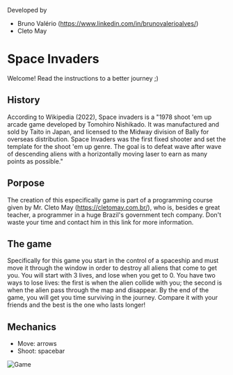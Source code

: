 Developed by 
* Bruno Valério (https://www.linkedin.com/in/brunovalerioalves/)
* Cleto May

# Space Invaders
Welcome! Read the instructions to a better journey ;)

## History 
According to Wikipedia (2022), Space invaders is a "1978 shoot 'em up arcade game developed by Tomohiro Nishikado. It was manufactured and sold by Taito in Japan, and licensed to the Midway division of Bally for overseas distribution. Space Invaders was the first fixed shooter and set the template for the shoot 'em up genre. The goal is to defeat wave after wave of descending aliens with a horizontally moving laser to earn as many points as possible." 

## Porpose
The creation of this especifically game is part of a programming course given by Mr. Cleto May (https://cletomay.com.br/), who is, besides e great teacher, a programmer in a huge Brazil's government tech company. Don't waste your time and contact him in this link for more information.

## The game
Specifically for this game you start in the control of a spaceship and must move it through the window in order to destroy all aliens that come to get you.
You will start with 3 lives, and lose when you get to 0. You have two ways to lose lives: the first is when the alien collide with you; the second is when the alien pass through the map and disappear.
By the end of the game, you will get you time surviving in the journey. Compare it with your friends and the best is the one who lasts longer!

## Mechanics
* Move: arrows
* Shoot: spacebar

![Game]([https://github.com/brunovalalves/python_pygame_space_invaders/blob/main/Assets/Marketing.png])
